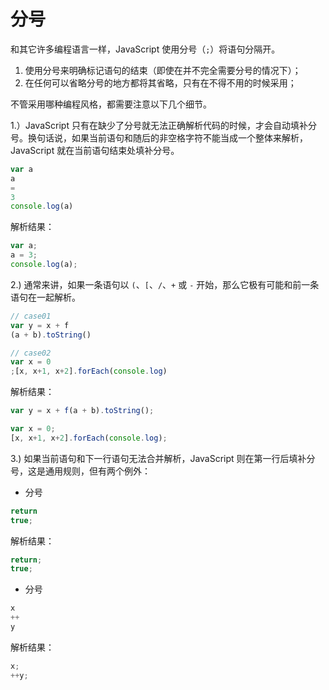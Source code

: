 # 分号

和其它许多编程语言一样，JavaScript 使用分号（`;`）将语句分隔开。

1. 使用分号来明确标记语句的结束（即使在并不完全需要分号的情况下）；
2. 在任何可以省略分号的地方都将其省略，只有在不得不用的时候采用；

不管采用哪种编程风格，都需要注意以下几个细节。

1.）JavaScript 只有在缺少了分号就无法正确解析代码的时候，才会自动填补分号。换句话说，如果当前语句和随后的非空格字符不能当成一个整体来解析，JavaScript 就在当前语句结束处填补分号。

```js
var a
a
=
3
console.log(a)
```

解析结果：

```js
var a;
a = 3;
console.log(a);
```

2.) 通常来讲，如果一条语句以 `(`、`[`、`/`、`+` 或 `-` 开始，那么它极有可能和前一条语句在一起解析。

```js
// case01
var y = x + f
(a + b).toString()

// case02
var x = 0
;[x, x+1, x+2].forEach(console.log)
```

解析结果：

```js
var y = x + f(a + b).toString();

var x = 0;
[x, x+1, x+2].forEach(console.log);
```

3.) 如果当前语句和下一行语句无法合并解析，JavaScript 则在第一行后填补分号，这是通用规则，但有两个例外：

- 分号

```js
return
true;
```

解析结果：

```js
return;
true;
```

- 分号

```js
x
++
y
```

解析结果：

```js
x;
++y;
```
